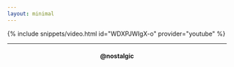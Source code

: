 ```yaml
---
layout: minimal
---
```


{% include snippets/video.html id="WDXPJWIgX-o" provider="youtube" %}

---

<h4> <p align="center"> @nostalgic </p> </h4>
